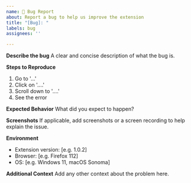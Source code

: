 ```yaml
---
name: 🐞 Bug Report
about: Report a bug to help us improve the extension
title: "[Bug]: "
labels: bug
assignees: ''

---
```


**Describe the bug**
A clear and concise description of what the bug is.

**Steps to Reproduce**
1. Go to '...'
2. Click on '....'
3. Scroll down to '....'
4. See the error

**Expected Behavior**
What did you expect to happen?

**Screenshots**
If applicable, add screenshots or a screen recording to help explain the issue.

**Environment**
- Extension version: [e.g. 1.0.2]
- Browser: [e.g. Firefox 112]
- OS: [e.g. Windows 11, macOS Sonoma]

**Additional Context**
Add any other context about the problem here.
